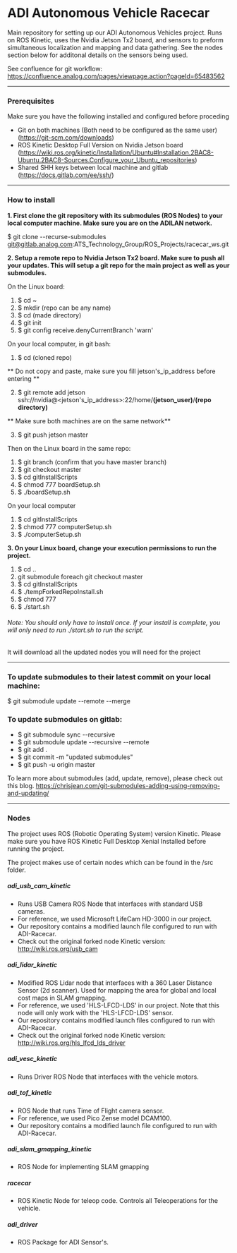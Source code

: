 # ADI Autonomous Vehicle Racecar

Main repository for setting up our ADI Autonomous Vehicles project. Runs on ROS Kinetic, uses the Nvidia Jetson Tx2 board, and sensors to preform simultaneous localization and mapping and data gathering. See the nodes section below for additonal details on the sensors being used.

See confluence for git workflow: https://confluence.analog.com/pages/viewpage.action?pageId=65483562

- - -
### Prerequisites

Make sure you have the following installed and configured before proceding
- Git on both machines (Both need to be configured as the same user) (https://git-scm.com/downloads)
- ROS Kinetic Desktop Full Version on Nvidia Jetson board (https://wiki.ros.org/kinetic/Installation/Ubuntu#Installation.2BAC8-Ubuntu.2BAC8-Sources.Configure_your_Ubuntu_repositories)
- Shared SHH keys between local machine and gitlab (https://docs.gitlab.com/ee/ssh/)

- - -
### How to install

**1. First clone the git repository with its submodules (ROS Nodes) to your local computer machine. Make sure you are on the ADILAN network.**

$ git clone --recurse-submodules git@gitlab.analog.com:ATS_Technology_Group/ROS_Projects/racecar_ws.git

**2. Setup a remote repo to Nvidia Jetson Tx2 board. Make sure to push all your updates. This will setup a git repo for the main project as well as your submodules.**

On the Linux board:
1. $ cd ~
2. $ mkdir (repo can be any name)
3. $ cd (made directory)
4. $ git init
5. $ git config receive.denyCurrentBranch 'warn'

On your local computer, in git bash:
1. $ cd (cloned repo)

** Do not copy and paste, make sure you fill jetson's_ip_address before entering **

2. $ git remote add jetson ssh://nvidia@<jetson's_ip_address>:22/home/**(jetson_user)**/**(repo directory)**

** Make sure both machines are on the same network**

3. $ git push jetson master

Then on the Linux board in the same repo:
1. $ git branch (confirm that you have master branch)
2. $ git checkout master
3. $ cd gitInstallScripts
4. $ chmod 777 boardSetup.sh
5. $ ./boardSetup.sh

On your local computer
1. $ cd gitInstallScripts
2. $ chmod 777 computerSetup.sh
3. $ ./computerSetup.sh

**3. On your Linux board, change your execution permissions to run the project.**

1. $ cd ..
2. git submodule foreach git checkout master
3. $ cd gitInstallScripts
4. $ ./tempForkedRepoInstall.sh
5. $ chmod 777
6. $ ./start.sh

###### Note: You should only have to install once. If your install is complete, you will only need to run ./start.sh to run the script.

It will download all the updated nodes you will need for the project

- - -

### To update submodules to their latest commit on your local machine:

$ git submodule update --remote --merge

### To update submodules on gitlab:
- $ git submodule sync --recursive
- $ git submodule update --recursive --remote
- $ git add .
- $ git commit -m "updated submodules"
- $ git push -u origin master

To learn more about submodules (add, update, remove), please check out this blog. https://chrisjean.com/git-submodules-adding-using-removing-and-updating/

- - -

### Nodes

The project uses ROS (Robotic Operating System) version Kinetic. Please make sure you have ROS Kinetic Full Desktop Xenial Installed before running the project.

The project makes use of certain nodes which can be found in the /src folder.

##### adi_usb_cam_kinetic

- Runs USB Camera ROS Node that interfaces with standard USB cameras.
- For reference, we used Microsoft LifeCam HD-3000 in our project.
- Our repository contains a modified launch file configured to run with ADI-Racecar.
- Check out the original forked node Kinetic version: http://wiki.ros.org/usb_cam

##### adi_lidar_kinetic

- Modified ROS Lidar node that interfaces with a 360 Laser Distance Sensor (2d scanner). Used for mapping the area for global and local cost maps in SLAM gmapping.
- For reference, we used 'HLS-LFCD-LDS' in our project. Note that this node will only work with the 'HLS-LFCD-LDS' sensor.
- Our repository contains modified launch files configured to run with ADI-Racecar.
- Check out the original forked node Kinetic version: http://wiki.ros.org/hls_lfcd_lds_driver

##### adi_vesc_kinetic

- Runs Driver ROS Node that interfaces with the vehicle motors.

##### adi_tof_kinetic

- ROS Node that runs Time of Flight camera sensor.
- For reference, we used Pico Zense model DCAM100.
- Our repository contains a modified launch file configured to run with ADI-Racecar.

##### adi_slam_gmapping_kinetic

- ROS Node for implementing SLAM gmapping

##### racecar

- ROS Kinetic Node for teleop code. Controls all Teleoperations for the vehicle.

##### adi_driver

- ROS Package for ADI Sensor's.

